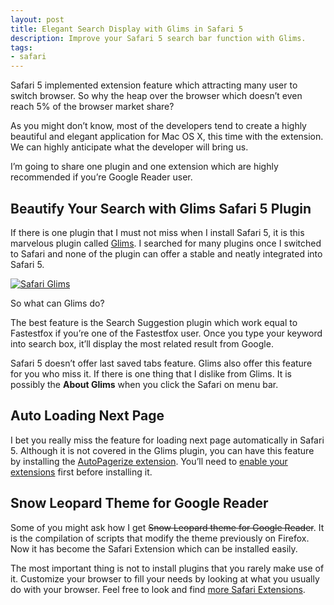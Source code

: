 ```yaml
---
layout: post
title: Elegant Search Display with Glims in Safari 5
description: Improve your Safari 5 search bar function with Glims.
tags:
- safari
---
```

Safari 5 implemented extension feature which attracting many user to switch browser. So why the heap over the browser which doesn’t even reach 5% of the browser market share?

As you might don’t know, most of the developers tend to create a highly beautiful and elegant application for Mac OS X, this time with the extension. We can highly anticipate what the developer will bring us.

I’m going to share one plugin and one extension which are highly recommended if you’re Google Reader user.

<!--more-->

## Beautify Your Search with Glims Safari 5 Plugin

If there is one plugin that I must not miss when I install Safari 5, it is this marvelous plugin called [Glims][1]. I searched for many plugins once I switched to Safari and none of the plugin can offer a stable and neatly integrated into Safari 5.

[ ![Safari Glims][img1] ](http://images.sayzlim.net/2010/06/safari_glims.jpg "Safari Glims")

[img1]: http://images.sayzlim.net/2010/06/safari_glims.jpg "Safari Glims"

So what can Glims do?

The best feature is the Search Suggestion plugin which work equal to Fastestfox if you’re one of the Fastestfox user. Once you type your keyword into search box, it’ll display the most related result from Google.

Safari 5 doesn’t offer last saved tabs feature. Glims also offer this feature for you who miss it. If there is one thing that I dislike from Glims. It is possibly the **About Glims** when you click the Safari on menu bar.

## Auto Loading Next Page

I bet you really miss the feature for loading next page automatically in Safari 5. Although it is not covered in the Glims plugin, you can have this feature by installing the [AutoPagerize extension][2]. You’ll need to [enable your extensions][3] first before installing it.

## Snow Leopard Theme for Google Reader

Some of you might ask how I get <del>Snow Leopard theme for Google Reader</del>. It is the compilation of scripts that modify the theme previously on Firefox. Now it has become the Safari Extension which can be installed easily.

The most important thing is not to install plugins that you rarely make use of it. Customize your browser to fill your needs by looking at what you usually do with your browser. Feel free to look and find [more Safari Extensions][4].

[1]: http://machangout.com/ "Glims for Safari | www.MacHangout.com"
[2]: http://autopagerize.net/ "AutoPagerize"
[3]: http://safariextensions.tumblr.com/post/680219521/post-how-to-enable-extensions-06-09-10 "Safari Extensions — How to Enable Extensions in Safari 5.0.0"
[4]: http://safariextensions.tumblr.com/ "Safari Extensions - Tumblr"
